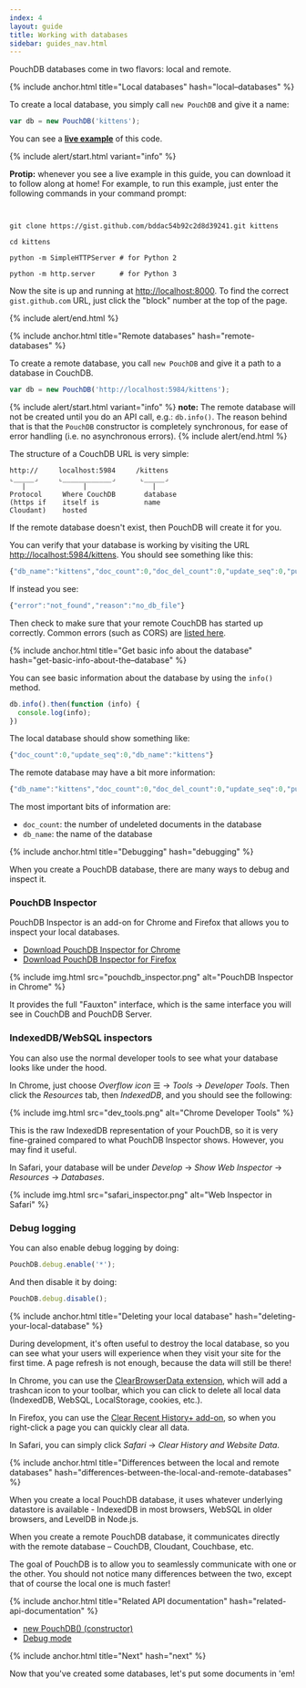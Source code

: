 ```yaml
---
index: 4
layout: guide
title: Working with databases
sidebar: guides_nav.html
---
```


PouchDB databases come in two flavors: local and remote.

{% include anchor.html title="Local databases" hash="local–databases" %}

To create a local database, you simply call `new PouchDB` and give it a name:

```js
var db = new PouchDB('kittens');
```

You can see a **[live example](http://bl.ocks.org/nolanlawson/bddac54b92c2d8d39241)** of this code.

{% include alert/start.html variant="info" %}

<strong>Protip:</strong> whenever you see a live example in this guide, you can download it to follow along at home! For example, to run this example, just enter the following commands in your command prompt:
<p/>
<code>
<br/>git clone https://gist.github.com/bddac54b92c2d8d39241.git kittens
<br/>cd kittens
<br/>python -m SimpleHTTPServer # for Python 2
<br/>python -m http.server      # for Python 3
</code>
<p/>
Now the site is up and running at <a href='http://localhost:8000'>http://localhost:8000</a>. To find the correct <code>gist.github.com</code> URL, just click the "block" number at the top of the page.

{% include alert/end.html %}

{% include anchor.html title="Remote databases" hash="remote-databases" %}

To create a remote database, you call `new PouchDB` and give it a path to a database in CouchDB.

```js
var db = new PouchDB('http://localhost:5984/kittens');
```

{% include alert/start.html variant="info" %}
<strong>note:</strong> The remote database will not be created until you do an API call, e.g.: <code>db.info()</code>. The reason behind that is that the <code>PouchDB</code> constructor is completely
synchronous, for ease of error handling (i.e. no asynchronous errors).
{% include alert/end.html %}

The structure of a CouchDB URL is very simple:

```
http://     localhost:5984     /kittens
⌞_____⌟     ⌞____________⌟      ⌞_____⌟
   |              |                |
Protocol     Where CouchDB       database
(https if    itself is           name
Cloudant)    hosted

```

If the remote database doesn't exist, then PouchDB will create it for you.

You can verify that your database is working by visiting the URL  [http://localhost:5984/kittens](http://localhost:5984/kittens).  You should see something like this:

```js
{"db_name":"kittens","doc_count":0,"doc_del_count":0,"update_seq":0,"purge_seq":0,"compact_running":false,"disk_size":79,"data_size":0,"instance_start_time":"1410722558431975","disk_format_version":6,"committed_update_seq":0}
```

If instead you see:

```js
{"error":"not_found","reason":"no_db_file"}
```

Then check to make sure that your remote CouchDB has started up correctly. Common errors (such as CORS) are [listed here](/errors.html).

{% include anchor.html title="Get basic info about the database" hash="get-basic-info-about-the–database" %}

You can see basic information about the database by using the `info()` method.

```js
db.info().then(function (info) {
  console.log(info);
})
```

The local database should show something like:

```js
{"doc_count":0,"update_seq":0,"db_name":"kittens"}
```

The remote database may have a bit more information:

```js
{"db_name":"kittens","doc_count":0,"doc_del_count":0,"update_seq":0,"purge_seq":0,"compact_running":false,"disk_size":79,"data_size":0,"instance_start_time":"1410722558431975","disk_format_version":6,"committed_update_seq":0}
```

The most important bits of information are:

* `doc_count`: the number of undeleted documents in the database
* `db_name`: the name of the database

{% include anchor.html title="Debugging" hash="debugging" %}

When you create a PouchDB database, there are many ways to debug and inspect it.

### PouchDB Inspector

PouchDB Inspector is an add-on for Chrome and Firefox that allows you to inspect your local databases.

* [Download PouchDB Inspector for Chrome](https://chrome.google.com/webstore/detail/pouchdb-inspector/hbhhpaojmpfimakffndmpmpndcmonkfa)
* [Download PouchDB Inspector for Firefox](https://addons.mozilla.org/en-US/firefox/addon/pouchdb-inspector/)

{% include img.html src="pouchdb_inspector.png" alt="PouchDB Inspector in Chrome" %}

It provides the full "Fauxton" interface, which is the same interface you will see in CouchDB and PouchDB Server.

### IndexedDB/WebSQL inspectors

You can also use the normal developer tools to see what your database looks like under the hood.

In Chrome, just choose *Overflow icon* &#9776; &#8594; *Tools* &#8594; *Developer Tools*. Then click the *Resources* tab, then *IndexedDB*, and you should see the following:

{% include img.html src="dev_tools.png" alt="Chrome Developer Tools" %}

This is the raw IndexedDB representation of your PouchDB, so it is very fine-grained compared to what PouchDB Inspector shows. However, you may find it useful.

In Safari, your database will be under *Develop* &#8594; *Show Web Inspector* &#8594; *Resources* &#8594; *Databases*.

{% include img.html src="safari_inspector.png" alt="Web Inspector in Safari" %}

### Debug logging

You can also enable debug logging by doing:

```js
PouchDB.debug.enable('*');
```

And then disable it by doing:

```js
PouchDB.debug.disable();
```


{% include anchor.html title="Deleting your local database" hash="deleting-your-local-database" %}

During development, it's often useful to destroy the local database, so you can see what your users will experience when they visit your site for the first time. A page refresh is not enough, because the data will still be there!

In Chrome, you can use the [ClearBrowserData extension](https://chrome.google.com/webstore/detail/clearbrowserdata/apehfighfmpoieeniallefdeibodgmmb), which will add a trashcan icon to your toolbar, which you can click to delete all local data (IndexedDB, WebSQL, LocalStorage, cookies, etc.).

In Firefox, you can use the [Clear Recent History+ add-on](https://addons.mozilla.org/en-US/firefox/addon/clear-recent-history/), so when you right-click a page you can quickly clear all data.

In Safari, you can simply click *Safari* &#8594; *Clear History and Website Data*.

{% include anchor.html title="Differences between the local and remote databases" hash="differences-between-the-local-and-remote-databases" %}

When you create a local PouchDB database, it uses whatever underlying datastore is available - IndexedDB in most browsers, WebSQL in older browsers, and LevelDB in Node.js.

When you create a remote PouchDB database, it communicates directly with the remote database &ndash; CouchDB, Cloudant, Couchbase, etc.

The goal of PouchDB is to allow you to seamlessly communicate with one or the other. You should not notice many differences between the two, except that of course the local one is much faster!

{% include anchor.html title="Related API documentation" hash="related-api-documentation" %}

* [new PouchDB() (constructor)](/api.html#create_database)
* [Debug mode](/api.html#debug_mode)

{% include anchor.html title="Next" hash="next" %}

Now that you've created some databases, let's put some documents in 'em!
